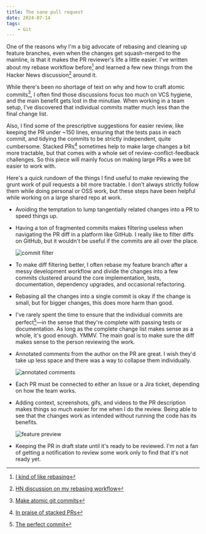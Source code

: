 ```yaml
---
title: The sane pull request
date: 2024-07-14
tags:
    - Git
---
```


One of the reasons why I'm a big advocate of rebasing and cleaning up feature branches, even
when the changes get squash-merged to the mainline, is that it makes the PR reviewer's life
a little easier. I've written about my rebase workflow before[^1] and learned a few new
things from the Hacker News discussion[^2] around it.

While there's been no shortage of text on why and how to craft atomic commits[^3], I often
find those discussions focus too much on VCS hygiene, and the main benefit gets lost in the
minutiae. When working in a team setup, I've discovered that individual commits matter much
less than the final change list.

Also, I find some of the prescriptive suggestions for easier review, like keeping the PR
under ~150 lines, ensuring that the tests pass in each commit, and tidying the commits to be
strictly independent, quite cumbersome. Stacked PRs[^4] sometimes help to make large changes
a bit more tractable, but that comes with a whole set of review-conflict-feedback
challenges. So this piece will mainly focus on making large PRs a wee bit easier to work
with.

Here's a quick rundown of the things I find useful to make reviewing the grunt work of pull
requests a bit more tractable. I don't always strictly follow them while doing personal or
OSS work, but these steps have been helpful while working on a large shared repo at work.

- Avoiding the temptation to lump tangentially related changes into a PR to speed things up.

- Having a ton of fragmented commits makes filtering useless when navigating the PR diff in
  a platform like GitHub. I really like to filter diffs on GitHub, but it wouldn't be useful
  if the commits are all over the place.

    ![commit filter][image_1]

- To make diff filtering better, I often rebase my feature branch after a messy development
  workflow and divide the changes into a few commits clustered around the core
  implementation, tests, documentation, dependency upgrades, and occasional refactoring.

- Rebasing all the changes into a single commit is okay if the change is small, but for
  bigger changes, this does more harm than good.

- I've rarely spent the time to ensure that the individual commits are perfect[^5]—in the
  sense that they're complete with passing tests or documentation. As long as the complete
  change list makes sense as a whole, it's good enough. YMMV. The main goal is to make sure
  the diff makes sense to the person reviewing the work.

- Annotated comments from the author on the PR are great. I wish they'd take up less space
  and there was a way to collapse them individually.

    ![annotated comments][image_2]

- Each PR must be connected to either an Issue or a Jira ticket, depending on how the team
  works.

- Adding context, screenshots, gifs, and videos to the PR description makes things so much
  easier for me when I do the review. Being able to see that the changes work as intended
  without running the code has its benefits.

    ![feature preview][image_3]

- Keeping the PR in draft state until it's ready to be reviewed. I'm not a fan of getting a
  notification to review some work only to find that it's not ready yet.

[^1]: [I kind of like rebasing](/misc/on_rebasing)

[^2]: [HN discussion on my rebasing workflow](https://news.ycombinator.com/item?id=40742628)

[^3]:
    [Make atomic git commits](https://www.aleksandrhovhannisyan.com/blog/atomic-git-commits/)

[^4]:
    [In praise of stacked PRs](https://benjamincongdon.me/blog/2022/07/17/In-Praise-of-Stacked-PRs/)

[^5]: [The perfect commit](https://simonwillison.net/2022/Oct/29/the-perfect-commit/)

[image_1]: https://blob.rednafi.com/static/images/sane_pull_request/img_1.png
[image_2]: https://blob.rednafi.com/static/images/sane_pull_request/img_2.png
[image_3]: https://blob.rednafi.com/static/images/sane_pull_request/img_3.png
